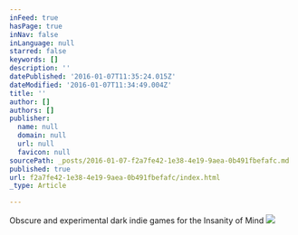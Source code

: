 ```yaml
---
inFeed: true
hasPage: true
inNav: false
inLanguage: null
starred: false
keywords: []
description: ''
datePublished: '2016-01-07T11:35:24.015Z'
dateModified: '2016-01-07T11:34:49.004Z'
title: ''
author: []
authors: []
publisher:
  name: null
  domain: null
  url: null
  favicon: null
sourcePath: _posts/2016-01-07-f2a7fe42-1e38-4e19-9aea-0b491fbefafc.md
published: true
url: f2a7fe42-1e38-4e19-9aea-0b491fbefafc/index.html
_type: Article

---
```

Obscure and experimental dark indie games for the Insanity of Mind
![](https://the-grid-user-content.s3-us-west-2.amazonaws.com/df0ce91b-1650-409d-8b8d-5559dfa218e9.png)